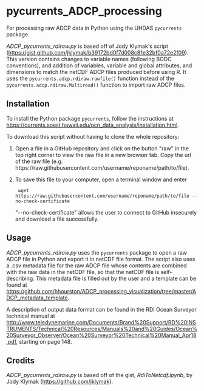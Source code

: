 # pycurrents_ADCP_processing

For processing raw ADCP data in Python using the UHDAS `pycurrents` package.

*ADCP_pycurrents_rdiraw.py* is based off of Jody Klymak's script (https://gist.github.com/jklymak/b39172bd0f7d008c81e32bf0a72e2f09). This version contains changes to variable names (following BODC conventions), and addition of variables, variable and global attributes, and dimensions to match the netCDF ADCP files produced before using R. It uses the `pycurrents.adcp.rdiraw.rawfile()` function instead of the `pycurrents.adcp.rdiraw.Multiread()` function to import raw ADCP files.

## Installation
To install the Python package `pycurrents`, follow the instructions at https://currents.soest.hawaii.edu/ocn_data_analysis/installation.html.

To download this script without having to clone the whole repository:
1. Open a file in a GitHub repository and click on the button "raw" in the top right corner to view the raw file in a new browser tab. Copy the url of the raw file (e.g. ht<span>tps://</span>raw.githubusercontent.com/username/reponame/path/to/file).
2. To save this file to your computer, open a terminal window and enter
    
        wget https://raw.githubusercontent.com/username/reponame/path/to/file --no-check-certificate
   
   "--no-check-certificate" allows the user to connect to GitHub insecurely and download a file successfully.
    

## Usage
*ADCP_pycurrents_rdiraw.py* uses the `pycurrents` package to open a raw ADCP file in Python and export it in netCDF file format. The script also uses a .csv metadata file for the raw ADCP file whose contents are combined with the raw data in the netCDF file, so that the netCDF file is self-describing. This metadata file is filled out by the user and a template can be found at https://github.com/hhourston/ADCP_processing_visualization/tree/master/ADCP_metadata_template. 

A description of output data format can be found in the RDI Ocean Surveyor technical manual at http://www.teledynemarine.com/Documents/Brand%20Support/RD%20INSTRUMENTS/Technical%20Resources/Manuals%20and%20Guides/Ocean%20Surveyor_Observer/Ocean%20Surveyor%20Technical%20Manual_Apr18.pdf, starting on page 148.

## Credits
*ADCP_pycurrents_rdiraw.py* is based off of the gist, *RdiToNetcdf.ipynb*, by Jody Klymak (https://github.com/jklymak).
